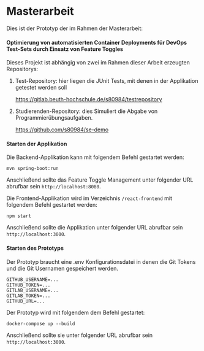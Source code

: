 # Masterarbeit

Dies ist der Prototyp der im Rahmen der Masterarbeit:

#### Optimierung von automatisierten Container Deployments für DevOps Test-Sets durch Einsatz von Feature Toggles

Dieses Projekt ist abhängig von zwei im Rahmen dieser Arbeit erzeugten Repositorys:

1. Test-Repository: hier liegen die JUnit Tests, mit denen in der Applikation getestet werden soll

   https://gitlab.beuth-hochschule.de/s80984/testrepository

2. Studierenden-Repository: dies Simuliert die Abgabe von Programmierübungsaufgaben.

   https://github.com/s80984/se-demo

#### Starten der Applikation

Die Backend-Applikation kann mit folgendem Befehl gestartet werden:

```
mvn spring-boot:run
```

Anschließend sollte das Feature Toggle Management unter folgender URL abrufbar sein `http://localhost:8080`.

Die Frontend-Applikation wird im Verzeichnis  `/react-frontend` mit folgendem Befehl gestartet werden:

```
npm start
```

Anschließend sollte die Applikation unter folgender URL abrufbar sein `http://localhost:3000`.



#### Starten des Prototyps

Der Prototyp braucht eine .env Konfigurationsdatei in denen die Git Tokens und die Git Usernamen gespeichert werden.

```
GITHUB_USERNAME=...
GITHUB_TOKEN=...
GITLAB_USERNAME=...
GITLAB_TOKEN=...
GITHUB_URL=...
```



Der Prototyp wird mit folgendem dem Befehl gestartet:

```
docker-compose up --build
```


Anschließend sollte sie unter folgender URL abrufbar sein `http://localhost:3000`.
